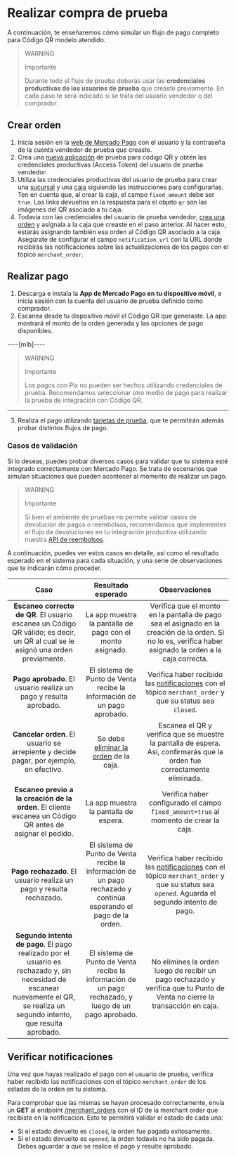 # Realizar compra de prueba

A continuación, te enseñaremos cómo simular un flujo de pago completo para Código QR modelo atendido.

> WARNING
>
> Importante
>
> Durante todo el flujo de prueba deberás usar las **credenciales productivas de los usuarios de prueba** que creaste previamente. En cada paso te será indicado si se trata del usuario vendedor o del comprador.

## Crear orden

1. Inicia sesión en la [web de Mercado Pago](https://www.mercadopago[FAKER][URL][DOMAIN]/developers/panel/app) con el usuario y la contraseña de la cuenta vendedor de prueba que creaste.
2. Crea una [nueva aplicación](/developers/es/docs/qr-code/additional-content/your-integrations/dashboard) de prueba para código QR y obtén las credenciales productivas (Access Token) del usuario de prueba vendedor.
3. Utiliza las credenciales productivas del usuario de prueba para crear una [sucursal](/developers/es/reference/stores/_users_user_id_stores/post) y una [caja](/developers/es/reference/pos/_pos/post) siguiendo las instrucciones para configurarlas. Ten en cuenta que, al crear la caja, el campo `fixed_amount` debe ser `true`. Los links devueltos en la respuesta para el objeto `qr` son las imágenes del QR asociado a tu caja.
4. Todavía con las credenciales del usuario de prueba vendedor, [crea una orden](/developers/es/reference/instore_orders_v2/_instore_qr_seller_collectors_user_id_stores_external_store_id_pos_external_pos_id_orders/put) y asígnala a la caja que creaste en el paso anterior. Al hacer esto, estarás asignando también esa orden al Código QR asociado a la caja. Asegúrate de configurar el campo `notification_url` con  la URL donde recibirás las notificaciones sobre las actualizaciones de los pagos con el tópico `merchant_order`. 


## Realizar pago

1. Descarga e instala la **App de Mercado Pago en tu dispositivo móvil**, e inicia sesión con la cuenta del usuario de prueba definido como comprador.
2. Escanea desde tu dispositivo móvil el Código QR que generaste. La app mostrará el monto de la orden generada y las opciones de pago disponibles. 

----[mlb]----
> WARNING
>
> Importante
>
>  Los pagos con Pix no pueden ser hechos utilizando credenciales de prueba. Recomendamos seleccionar otro medio de pago para realizar la prueba de integración con Código QR.
------------
3. Realiza el pago utilizando [tarjetas de prueba](/developers/es/docs/qr-code/additional-content/your-integrations/test/cards), que te permitirán además probar distintos flujos de pago. 

### Casos de validación

Si lo deseas, puedes probar diversos casos para validar que tu sistema esté integrado correctamente con Mercado Pago. Se trata de escenarios que simulan situaciones que pueden acontecer al momento de realizar un pago. 

> WARNING
>
> Importante
>
> Si bien el ambiente de pruebas no permite validar casos de devolución de pagos o reembolsos, recomendamos que implementes el flujo de devoluciones en tu integración productiva utilizando nuestra [API de reembolsos](/developers/es/reference/chargebacks/_payments_id_refunds/post).

A continuación, puedes ver estos casos en detalle, así como el resultado esperado en el sistema para cada situación, y una serie de observaciones que te indicarán cómo proceder.

| Caso | Resultado esperado | Observaciones |
|:---:|:---:|:---:|
| **Escaneo correcto de QR**. El usuario escanea un Código QR válido; es decir, un QR al cual se le asignó una orden previamente.  | La app muestra la pantalla de pago con el monto asignado. | Verifica que el monto en la pantalla de pago sea el asignado en la creación de la orden. Si no lo es, verifica haber asignado la orden a la caja correcta. |
| **Pago aprobado**. El usuario realiza un pago y resulta aprobado. | El sistema de Punto de Venta recibe la información de un pago aprobado. | Verifica haber recibido las [notificaciones](/developers/es/docs/qr-code/additional-content/your-integrations/notifications) con el tópico `merchant_order` y que su status sea `closed`. |
| **Cancelar orden**. El usuario se arrepiente y decide pagar, por ejemplo, en efectivo. | Se debe [eliminar la orden](/developers/es/reference/instore_orders_v2/_instore_qr_seller_collectors_user_id_pos_external_pos_id_orders/delete) de la caja. | Escanea el QR y verifica que se muestre la pantalla de espera. Así, confirmarás que la orden fue correctamente eliminada. |
| **Escaneo previo a la creación de la orden**. El cliente escanea un Código QR antes de asignar el pedido. | La app muestra la pantalla de espera. | Verifica haber configurado el campo `fixed_amount=true` al momento de crear la caja. |
| **Pago rechazado**. El usuario realiza un pago y resulta rechazado. | El sistema de Punto de Venta recibe la información de un pago rechazado y continúa esperando el pago de la orden. | Verifica haber recibido las [notificaciones](/developers/es/docs/qr-code/additional-content/your-integrations/notifications) con el tópico `merchant_order` y que su status sea `opened`.  Aguarda el segundo intento de pago. |
| **Segundo intento de pago**. El pago realizado por el usuario es rechazado y, sin necesidad de escanear nuevamente el QR, se realiza un segundo intento, que resulta aprobado. | El sistema de Punto de Venta recibe la información de un pago rechazado, y luego de un pago aprobado. | No elimines la orden luego de recibir un pago rechazado y verifica que tu Punto de Venta no cierre la transacción en caja. |


## Verificar notificaciones

Una vez que hayas realizado el pago con el usuario de prueba, verifica haber recibido las notificaciones con el tópico `merchant_order` de los estados de la orden en tu sistema. 

Para comprobar que las mismas se hayan procesado correctamente, envía un **GET** al endpoint [/merchant_orders](/developers/es/reference/merchant_orders/_merchant_orders_id/get) con el ID de la merchant order que recibiste en la notificación.  Esto te permitirá validar el estado de cada una:
 * Si el estado devuelto es `closed`, la orden fue pagada exitosamente.
 * Si el estado devuelto es `opened`, la orden todavía no ha sido pagada. Debes aguardar a que se realice el pago y resulte aprobado.  